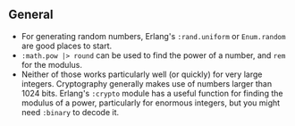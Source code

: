 ## General

- For generating random numbers, Erlang's `:rand.uniform` or `Enum.random` are
good places to start.
- `:math.pow |> round` can be used to find the power of a number, and `rem` for
the modulus.
- Neither of those works particularly well (or quickly) for very large integers.
Cryptography generally makes use of numbers larger than 1024 bits. Erlang's
`:crypto` module has a useful function for finding the modulus of a power,
particularly for enormous integers, but you might need `:binary` to decode it.
